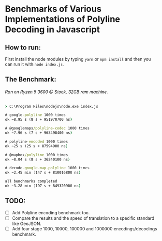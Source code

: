 # Benchmarks of Various Implementations of Polyline Decoding in Javascript

## How to run:

First install the node modules by typing `yarn` or `npm install` and then you can run it with `node index.js`.

## The Benchmark:
###### Ran on Ryzen 5 3600 @ Stock, 32GB ram machine.

```cmd
> C:\Program Files\nodejs\node.exe index.js

# google-polyline 1000 times
ok ~8.95 s (8 s + 951970700 ns)

# @googlemaps/polyline-codec 1000 times
ok ~7.96 s (7 s + 963498400 ns)

# polyline-encoded 1000 times
ok ~25 s (25 s + 87594900 ns)

# @mapbox/polyline 1000 times
ok ~8.04 s (8 s + 36240100 ns)

# decode-google-map-polyline 1000 times
ok ~2.45 min (147 s + 810016800 ns)

all benchmarks completed
ok ~3.28 min (197 s + 849320900 ns)
```

## TODO:
- [ ] Add Polyline encoding benchmark too.
- [ ] Compare the results and the speed of translation to a specific standard like GeoJSON.
- [ ] Add four stage 1000, 10000, 100000 and 1000000 encodings/decodings benchmark.